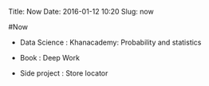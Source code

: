 Title: Now
Date: 2016-01-12 10:20
Slug: now

#Now

- Data Science : Khanacademy:  Probability and statistics

- Book : Deep Work

- Side project : Store locator